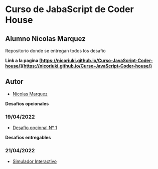 # Curso de JabaScript de Coder House

## Alumno Nicolas Marquez

Repositorio donde se entregan todos los desafio

**Link a la pagina [https://nicoriuki.github.io/Curso-JavaScript-Coder-house/](https://nicoriuki.github.io/Curso-JavaScript-Coder-house/)**

## Autor

- [Nicolas Marquez](https://github.com/nicoriuki)

**Desafios opcionales**

### **19/04/2022**

- [ Desafio opcional N° 1](https://nicoriuki.github.io/Curso-JavaScript-Coder-house/desafio%20opcional%201/index.html)

**Desafios entregables**

### **21/04/2022**

- [Simulador Interactivo](https://nicoriuki.github.io/Curso-JavaScript-Coder-house/Simulador%20interactivo/index.html)
